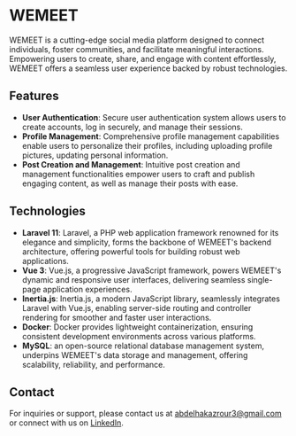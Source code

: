 # WEMEET

WEMEET is a cutting-edge social media platform designed to connect individuals, foster communities, and facilitate meaningful interactions. Empowering users to create, share, and engage with content effortlessly, WEMEET offers a seamless user experience backed by robust technologies.

## Features

- **User Authentication**: Secure user authentication system allows users to create accounts, log in securely, and manage their sessions.
- **Profile Management**: Comprehensive profile management capabilities enable users to personalize their profiles, including uploading profile pictures, updating personal information.
- **Post Creation and Management**: Intuitive post creation and management functionalities empower users to craft and publish engaging content, as well as manage their posts with ease.

## Technologies

- **Laravel 11**: Laravel, a PHP web application framework renowned for its elegance and simplicity, forms the backbone of WEMEET's backend architecture, offering powerful tools for building robust web applications.
- **Vue 3**: Vue.js, a progressive JavaScript framework, powers WEMEET's dynamic and responsive user interfaces, delivering seamless single-page application experiences.
- **Inertia.js**: Inertia.js, a modern JavaScript library, seamlessly integrates Laravel with Vue.js, enabling server-side routing and controller rendering for smoother and faster user interactions.
- **Docker**: Docker provides lightweight containerization, ensuring consistent development environments across various platforms.
- **MySQL**: an open-source relational database management system, underpins WEMEET's data storage and management, offering scalability, reliability, and performance.

## Contact

For inquiries or support, please contact us at [abdelhakazrour3@gmail.com](mailto:contact@wemeet.com) or connect with us on [LinkedIn](http://linkedin.com/in/abd-elhaq-azrour).
